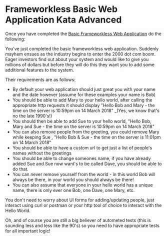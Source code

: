 # Frameworkless Basic Web Application Kata Advanced

Once you have completed the [Basic Frameworkless Web Application](https://github.com/MYOB-Technology/General_Developer/blob/master/katas/kata-frameworkless-basic-web-application/kata-frameworkless-basic-web-application.md) do the following:

You've just completed the basic frameworkless web application. Suddenly mayhem ensues as the industry begins to enter the 2000 dot com boom. Eager investors find out about your system and would like to give you millions of dollars but before they will do this they want you to add some additional features to the system.

Their requirements are as follows:

* By default your web application should just great you with your name and the date however (assume for these examples your name is Bob)  
* You should be able to add Mary to your hello world, after calling the appropriate http requests it should display "Hello Bob and Mary - the time on the server is 10:59pm on 14 March 2018" _(Yes, we know that's no the late 1990's!)   
* You should then be able to add Sue to your hello world, "Hello Bob, Mary and Sue - the time on the server is 10:59pm on 14 March 2018"    
* You can also remove people from the greeting, you could remove Mary while keeping Sue , "Hello Bob & Sue - the time on the server is 11:01pm on 14 March 2018"  
* You should be able to have a custom url to get just a list of people's names without the greetings  
* You should be able to change someones name, if you have already added Sue and Sue now want's to be called Dave, you should be able to do that.  
* You can never remove yourself from the world - in this world Bob will always be there, in your world you should always be there!   
* You can also assume that everyone in your hello world has a unique name, there is only ever one Bob, one Dave, one Mary, etc.  

You don't need to worry about UI forms for adding/updating people, just interact using curl or postman or your http tool of choice to interact with the Hello World.  

Oh, and of course you are still a big believer of autometed tests (this is sounding less and less like the 90's) so you need to have appropriate tests for all important logic! 
